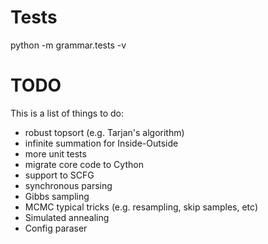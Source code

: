 # Tests

python -m grammar.tests -v

# TODO

This is a list of things to do:

* robust topsort (e.g. Tarjan's algorithm)
* infinite summation for Inside-Outside
* more unit tests
* migrate core code to Cython
* support to SCFG
* synchronous parsing
* Gibbs sampling
* MCMC typical tricks (e.g. resampling, skip samples, etc)
* Simulated annealing 
* Config paraser


